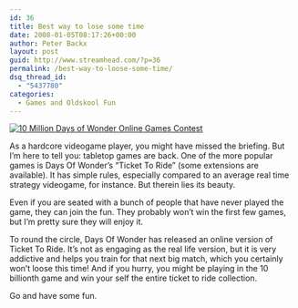 ```yaml
---
id: 36
title: Best way to lose some time
date: 2008-01-05T08:17:26+00:00
author: Peter Backx
layout: post
guid: http://www.streamhead.com/?p=36
permalink: /best-way-to-loose-some-time/
dsq_thread_id:
  - "5437780"
categories:
  - Games and Oldskool Fun
---
```

[![10 Million Days of Wonder Online Games Contest](http://www.streamhead.com/wp-content/uploads/2008/01/10000000.jpg)](http://www.daysofwonder.com/en/index/ "10 Million Days of Wonder Online Games Contest")

As a hardcore videogame player, you might have missed the briefing. But I&#8217;m here to tell you: tabletop games are back. One of the more popular games is Days Of Wonder&#8217;s &#8220;Ticket To Ride&#8221; (some extensions are available). It has simple rules, especially compared to an average real time strategy videogame, for instance. But therein lies its beauty.

Even if you are seated with a bunch of people that have never played the game, they can join the fun. They probably won&#8217;t win the first few games, but I&#8217;m pretty sure they will enjoy it.

To round the circle, Days Of Wonder has released an online version of Ticket To Ride. It&#8217;s not as engaging as the real life version, but it is very addictive and helps you train for that next big match, which you certainly won&#8217;t loose this time! And if you hurry, you might be playing in the 10 billionth game and win your self the entire ticket to ride collection.

Go and have some fun.

<!-- AddThis Advanced Settings generic via filter on the_content -->

<!-- AddThis Share Buttons generic via filter on the_content -->